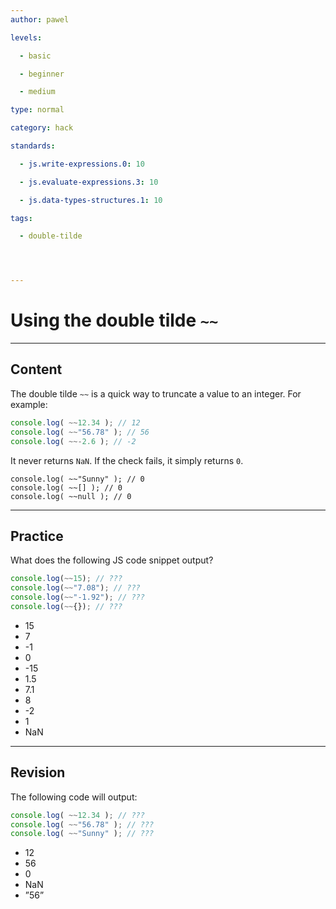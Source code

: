 ```yaml
---
author: pawel

levels:

  - basic

  - beginner

  - medium

type: normal

category: hack

standards:

  - js.write-expressions.0: 10

  - js.evaluate-expressions.3: 10

  - js.data-types-structures.1: 10

tags:

  - double-tilde




---
```


# Using the double tilde `~~`

---
## Content

The double tilde `~~` is a quick way to truncate a value to an integer. For example:

```javascript
console.log( ~~12.34 ); // 12
console.log( ~~"56.78" ); // 56
console.log( ~~-2.6 ); // -2
```
It never returns `NaN`. If the check fails, it simply returns `0`.

```
console.log( ~~"Sunny" ); // 0
console.log( ~~[] ); // 0
console.log( ~~null ); // 0
```

---
## Practice

What does the following JS code snippet output?

```javascript
console.log(~~15); // ???
console.log(~~"7.08"); // ???
console.log(~~"-1.92"); // ???
console.log(~~{}); // ???
```


* 15
* 7
* -1
* 0
* -15
* 1.5
* 7.1
* 8
* -2
* 1
* NaN

---
## Revision

The following code will output:

```js
console.log( ~~12.34 ); // ???
console.log( ~~"56.78" ); // ???
console.log( ~~"Sunny" ); // ???
```


* 12
* 56
* 0
* NaN
* ”56”


